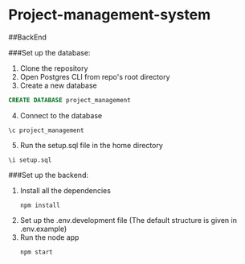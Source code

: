 # Project-management-system

##BackEnd

###Set up the database: <br>
1. Clone the repository
2. Open Postgres CLI from repo's root directory
3. Create a new database
  ```sql
  CREATE DATABASE project_management
  ```
4. Connect to the database
  ```
  \c project_management
  ```
5. Run the setup.sql file in the home directory
  ```
  \i setup.sql
  ```
  
###Set up the backend:<br>
1. Install all the dependencies
    ```
    npm install
    ```
2. Set up the .env.development file (The default structure is given in .env.example) 
3. Run the node app
    ```
    npm start
    ```
   
